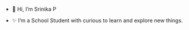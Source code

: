 - 👋 Hi, I’m Srinika P

- ✨ I’m a School Student with curious to learn and explore new things.

<!---
Srinika15/Srinika15 is a ✨ special ✨ repository because its `README.md` (this file) appears on your GitHub profile.
You can click the Preview link to take a look at your changes.
--->
